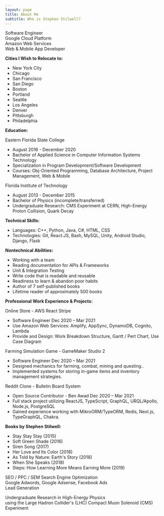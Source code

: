 ```yaml
---
layout: page
title: About Me
subtitle: Who is Stephen Stilwell?
---
```


Software Engineer  
Google Cloud Platform  
Amazon Web Services  
Web & Mobile App Developer  

**Cities I Wish to Relocate to:**  

- New York City
- Chicago
- San Francisco
- San Diego
- Boston
- Portland
- Seattle
- Los Angeles
- Denver
- Pittsburgh
- Philadelphia

**Education:**

Eastern Florida State College

- August 2016 - December 2020
- Bachelor of Applied Science in Computer Information Systems Technology
- Specialization in Program Development/Software Development  
- Courses: Obj-Oriented Programming, Database Architecture, Project Management, Web & Mobile  

Florida Institute of Technology

- August 2013 - December 2015  
- Bachelor of Physics (incomplete/transferred)  
- Undergraduate Research: CMS Experiment at CERN, High-Energy Proton Collision, Quark Decay  

**Technical Skills:**  

- Languages: C++, Python, Java, C#, HTML, CSS  
- Technologies: Git, React.JS, Bash, MySQL, Unity, Android Studio, Django, Flask  

**Nontechnical Abilities:**  

- Working with a team  
- Reading documentation for APIs & Frameworks  
- Unit & Integration Testing  
- Write code that is readable and reusable  
- Readiness to learn & abandon poor habits  
- Author of 7 self-published books  
- Lifetime reader of approximately 500 books  

**Professional Work Experience & Projects:**  

Online Store - AWS React Stripe

- Software Engineer Dec 2020 – Mar 2021  
- Use Amazon Web Services: Amplify, AppSync, DynamoDB, Cognito, Lambda  
- Provide and Design: Work Breakdown Structure, Gantt / Pert Chart, Use Case Diagram  

Farming Simulation Game - GameMaker Studio 2

- Software Engineer Dec 2020 – Mar 2021  
- Designed mechanics for farming, combat, mining and questing..  
- Implemented systems for storing in-game items and inventory management strategies.  

Reddit Clone - Bulletin Board System

- Open Source Contributor - Ben Awad Dec 2020 – Mar 2021  
- Full stack project utilizing ReactJS, TypeScript, GraphQL, URQL/Apollo, Node.js, PostgreSQL  
- Gained experience working with MikroORM/TypeORM, Redis, Next.js, TypeGraphQL, Chakra.  

**Books by Stephen Stilwell:**

- Stay Stay Stay (2015)  
- Soft Green Shade (2016)  
- Siren Song (2017)  
- Her Love and Its Color (2018)  
- As Told by Nature: Earth's Story (2018)  
- When She Speaks (2018)  
- Steps: How Learning More Means Earning More (2019)  

SEO / PPC / SEM Search Engine Optimization  
Google Adwords, Google Adsense, Facebook Ads  
Lead Generation  

Undergraduate Research in High-Energy Physics  
using the Large Hadron Collider's (LHC) Compact Muon Solenoid (CMS) Experiment  

